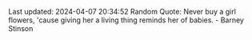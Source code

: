 Last updated: 2024-04-07 20:34:52
Random Quote: Never buy a girl flowers, 'cause giving her a living thing reminds her of babies. - Barney Stinson